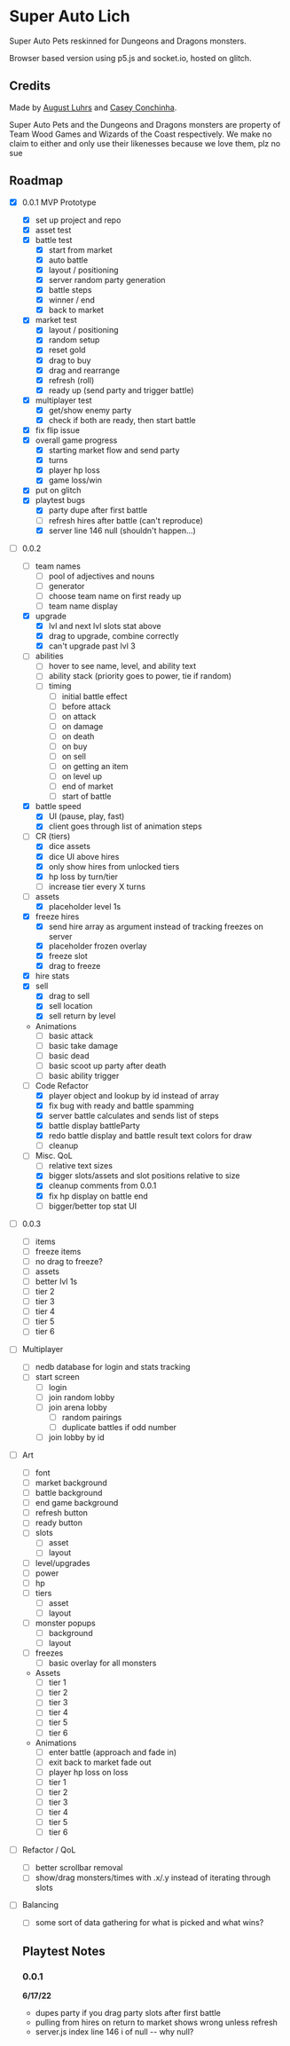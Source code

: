# Super Auto Lich

Super Auto Pets reskinned for Dungeons and Dragons monsters.

Browser based version using p5.js and socket.io, hosted on glitch.

## Credits

Made by [August Luhrs](https://augustluhrs.art) and [Casey Conchinha](https://kccon.ch).

Super Auto Pets and the Dungeons and Dragons monsters are property of Team Wood Games and Wizards of the Coast respectively. We make no claim to either and only use their likenesses because we love them, plz no sue


## Roadmap

- [X] 0.0.1 MVP Prototype
  - [X] set up project and repo
  - [X] asset test
  - [X] battle test
    - [X] start from market
    - [X] auto battle
    - [X] layout / positioning
    - [X] server random party generation
    - [X] battle steps
    - [X] winner / end
    - [X] back to market
  - [X] market test
    - [X] layout / positioning
    - [X] random setup
    - [X] reset gold
    - [X] drag to buy
    - [X] drag and rearrange
    - [X] refresh (roll)
    - [X] ready up (send party and trigger battle)
  - [X] multiplayer test
    - [X] get/show enemy party
    - [X] check if both are ready, then start battle
  - [X] fix flip issue
  - [X] overall game progress
    - [X] starting market flow and send party
    - [X] turns
    - [X] player hp loss
    - [X] game loss/win
  - [X] put on glitch
  - [X] playtest bugs
    - [X] party dupe after first battle
    - [ ] refresh hires after battle (can't reproduce)
    - [X] server line 146 null (shouldn't happen...)

- [ ] 0.0.2
  - [ ] team names
    - [ ] pool of adjectives and nouns
    - [ ] generator
    - [ ] choose team name on first ready up
    - [ ] team name display
  - [X] upgrade
    - [X] lvl and next lvl slots stat above
    - [X] drag to upgrade, combine correctly
    - [X] can't upgrade past lvl 3
  - [ ] abilities
    - [ ] hover to see name, level, and ability text
    - [ ] ability stack (priority goes to power, tie if random)
    - [ ] timing
      - [ ] initial battle effect
      - [ ] before attack
      - [ ] on attack
      - [ ] on damage
      - [ ] on death
      - [ ] on buy
      - [ ] on sell
      - [ ] on getting an item
      - [ ] on level up
      - [ ] end of market
      - [ ] start of battle
  - [X] battle speed
    - [X] UI (pause, play, fast)
    - [X] client goes through list of animation steps
  - [ ] CR (tiers)
    - [X] dice assets
    - [X] dice UI above hires
    - [X] only show hires from unlocked tiers
    - [X] hp loss by turn/tier
    - [ ] increase tier every X turns
  - [ ] assets
    - [X] placeholder level 1s
  - [X] freeze hires
    - [X] send hire array as argument instead of tracking freezes on server
    - [X] placeholder frozen overlay
    - [X] freeze slot
    - [X] drag to freeze
  - [X] hire stats
  - [X] sell
    - [X] drag to sell
    - [X] sell location
    - [X] sell return by level
  - Animations
    - [ ] basic attack
    - [ ] basic take damage
    - [ ] basic dead
    - [ ] basic scoot up party after death
    - [ ] basic ability trigger
  - [ ] Code Refactor
    - [X] player object and lookup by id instead of array
    - [X] fix bug with ready and battle spamming
    - [X] server battle calculates and sends list of steps
    - [X] battle display battleParty
    - [X] redo battle display and battle result text colors for draw
    - [ ] cleanup
  - [ ] Misc. QoL
    - [ ] relative text sizes
    - [X] bigger slots/assets and slot positions relative to size
    - [X] cleanup comments from 0.0.1
    - [X] fix hp display on battle end
    - [ ] bigger/better top stat UI

- [ ] 0.0.3
  - [ ] items
  - [ ] freeze items
  - [ ] no drag to freeze?
  - [ ] assets
   - [ ] better lvl 1s
   - [ ] tier 2
   - [ ] tier 3
   - [ ] tier 4
   - [ ] tier 5
   - [ ] tier 6
- [ ] Multiplayer
  - [ ] nedb database for login and stats tracking
  - [ ] start screen
    - [ ] login
    - [ ] join random lobby
    - [ ] join arena lobby
      - [ ] random pairings
      - [ ] duplicate battles if odd number
    - [ ] join lobby by id

- [ ] Art
  - [ ] font
  - [ ] market background
  - [ ] battle background
  - [ ] end game background
  - [ ] refresh button
  - [ ] ready button
  - [ ] slots
    - [ ] asset
    - [ ] layout
  - [ ] level/upgrades
  - [ ] power
  - [ ] hp
  - [ ] tiers
    - [ ] asset
    - [ ] layout
  - [ ] monster popups
    - [ ] background
    - [ ] layout
  - [ ] freezes
    - [ ] basic overlay for all monsters
  - Assets 
    - [ ] tier 1
    - [ ] tier 2
    - [ ] tier 3
    - [ ] tier 4
    - [ ] tier 5
    - [ ] tier 6
  - Animations
    - [ ] enter battle (approach and fade in)
    - [ ] exit back to market fade out
    - [ ] player hp loss on loss
    - [ ] tier 1
    - [ ] tier 2
    - [ ] tier 3
    - [ ] tier 4
    - [ ] tier 5
    - [ ] tier 6
- [ ] Refactor / QoL
  - [ ] better scrollbar removal
  - [ ] show/drag monsters/times with .x/.y instead of iterating through slots
- [ ] Balancing
  - [ ] some sort of data gathering for what is picked and what wins?

  ## Playtest Notes

  ### 0.0.1

  **6/17/22**
  - dupes party if you drag party slots after first battle
  - pulling from hires on return to market shows wrong unless refresh
  - server.js  index line 146 i of null -- why null?